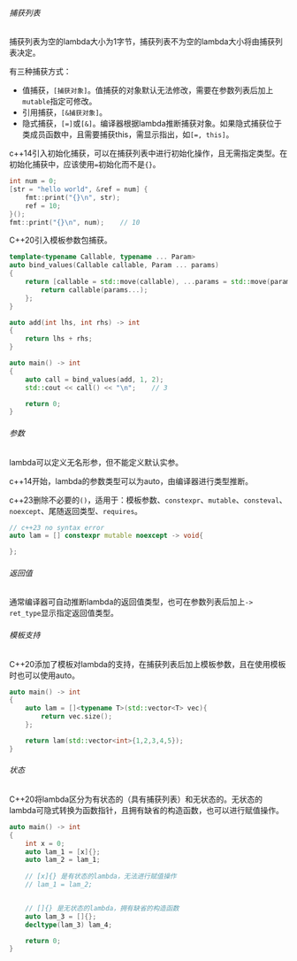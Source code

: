 ###### 捕获列表

捕获列表为空的lambda大小为1字节，捕获列表不为空的lambda大小将由捕获列表决定。

有三种捕获方式：

* 值捕获，`[捕获对象]`。值捕获的对象默认无法修改，需要在参数列表后加上`mutable`指定可修改。
* 引用捕获，`[&捕获对象]`。
* 隐式捕获，`[=]`或`[&]`。编译器根据lambda推断捕获对象。如果隐式捕获位于类成员函数中，且需要捕获this，需显示指出，如`[=, this]`。

c++14引入初始化捕获，可以在捕获列表中进行初始化操作，且无需指定类型。在初始化捕获中，应该使用`=`初始化而不是`{}`。

```cpp
int num = 0;
[str = "hello world", &ref = num] {
    fmt::print("{}\n", str);
    ref = 10;
}();
fmt::print("{}\n", num);	// 10
```

C++20引入模板参数包捕获。

```cpp
template<typename Callable, typename ... Param>
auto bind_values(Callable callable, Param ... params)
{
    return [callable = std::move(callable), ...params = std::move(params)]{
        return callable(params...);
    };
}

auto add(int lhs, int rhs) -> int
{
    return lhs + rhs;
}

auto main() -> int
{
    auto call = bind_values(add, 1, 2);
    std::cout << call() << "\n";    // 3

    return 0;
}
```

###### 参数

lambda可以定义无名形参，但不能定义默认实参。

c++14开始，lambda的参数类型可以为auto，由编译器进行类型推断。

c++23删除不必要的`()`，适用于：模板参数、`constexpr`、`mutable`、`consteval`、`noexcept`、尾随返回类型、`requires`。

```cpp
// c++23 no syntax error
auto lam = [] constexpr mutable noexcept -> void{

};
```

###### 返回值

通常编译器可自动推断lambda的返回值类型，也可在参数列表后加上`-> ret_type`显示指定返回值类型。

###### 模板支持

C++20添加了模板对lambda的支持，在捕获列表后加上模板参数，且在使用模板时也可以使用auto。

```cpp
auto main() -> int
{
    auto lam = []<typename T>(std::vector<T> vec){
        return vec.size();
    };

    return lam(std::vector<int>{1,2,3,4,5});
}
```

###### 状态

C++20将lambda区分为有状态的（具有捕获列表）和无状态的。无状态的lambda可隐式转换为函数指针，且拥有缺省的构造函数，也可以进行赋值操作。

```cpp
auto main() -> int
{
    int x = 0;
    auto lam_1 = [x]{};
    auto lam_2 = lam_1;
    
    // [x]{} 是有状态的lambda，无法进行赋值操作
    // lam_1 = lam_2;


    // []{} 是无状态的lambda，拥有缺省的构造函数
    auto lam_3 = []{};
    decltype(lam_3) lam_4;

    return 0;
}
```

